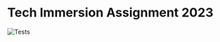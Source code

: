 # Tech Immersion Assignment 2023

![Tests](https://github.com/GenesiaW/Tech_Immersion_2023/actions/workflows/test.yml/badge.svg)

